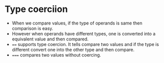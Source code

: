 # Type coerciion

- When we compare values, if the type of operands is same then comparison is easy.
- However when operands have different types, one is converted into a equivalent value and then compared.
- `==` supports type coercion. It tells compare two values and if the type is different convert one into the other type and then compare.
- `===` compares two values without coercing.
